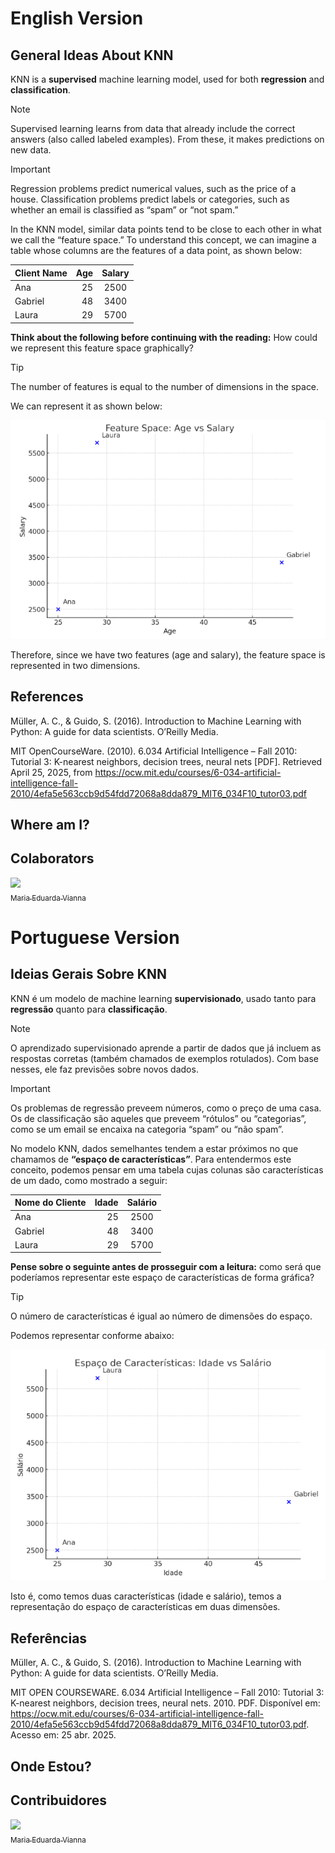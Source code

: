 # English Version

## General Ideas About KNN
KNN is a **supervised** machine learning model, used for both **regression** and **classification**.

> [!NOTE]
> Supervised learning learns from data that already include the correct answers (also called labeled examples). From these, it makes predictions on new data.

> [!IMPORTANT]
> Regression problems predict numerical values, such as the price of a house. Classification problems predict labels or categories, such as whether an email is classified as “spam” or “not spam.”

In the KNN model, similar data points tend to be close to each other in what we call the “feature space.” To understand this concept, we can imagine a table whose columns are the features of a data point, as shown below:

| Client Name   | Age | Salary |
|:-------|-------:|:---------:|
| Ana   | 25    | 2500|
| Gabriel  | 48    | 3400    |
| Laura  | 29    | 5700 |

**Think about the following before continuing with the reading:**
How could we represent this feature space graphically?

> [!TIP]
> The number of features is equal to the number of dimensions in the space.

We can represent it as shown below:

![graph1](Figures/graph1.png)

Therefore, since we have two features (age and salary), the feature space is represented in two dimensions.

## References
Müller, A. C., & Guido, S. (2016). Introduction to Machine Learning with Python: A guide for data scientists. O’Reilly Media.

MIT OpenCourseWare. (2010). 6.034 Artificial Intelligence – Fall 2010: Tutorial 3: K-nearest neighbors, decision trees, neural nets [PDF]. Retrieved April 25, 2025, from https://ocw.mit.edu/courses/6-034-artificial-intelligence-fall-2010/4efa5e563ccb9d54fdd72068a8dda879_MIT6_034F10_tutor03.pdf

## Where am I? 


## Colaborators
[<img loading="lazy" src="https://avatars.githubusercontent.com/u/160762179?v=4" width=115><br><sub>Maria Eduarda Vianna</sub>](https://github.com/mevianna)

# Portuguese Version

## Ideias Gerais Sobre KNN
KNN é um modelo de machine learning **supervisionado**, usado tanto para **regressão** quanto para **classificação**.

> [!NOTE]
> O aprendizado supervisionado aprende a partir de dados que já incluem as respostas corretas (também chamados de exemplos rotulados). Com base nesses, ele faz previsões sobre novos dados.

> [!IMPORTANT]
> Os problemas de regressão preveem números, como o preço de uma casa. Os de classificação são aqueles que preveem “rótulos” ou “categorias”, como se um email se encaixa na categoria “spam” ou “não spam”.

No modelo KNN, dados semelhantes tendem a estar próximos no que chamamos de **“espaço de características”**. Para entendermos este conceito, podemos pensar em uma tabela cujas colunas são características de um dado, como mostrado a seguir:

| Nome do Cliente   | Idade | Salário |
|:-------|-------:|:---------:|
| Ana   | 25    | 2500|
| Gabriel  | 48    | 3400    |
| Laura  | 29    | 5700 |

**Pense sobre o seguinte antes de prosseguir com a leitura:**
como será que poderíamos representar este espaço de características de forma gráfica?

> [!TIP]
> O número de características é igual ao número de dimensões do espaço.


Podemos representar conforme abaixo:

![grafico1](Figures/grafico1.png)


Isto é, como temos duas características (idade e salário), temos a representação do espaço de características em duas dimensões.

## Referências
Müller, A. C., & Guido, S. (2016). Introduction to Machine Learning with Python: A guide for data scientists. O’Reilly Media.

MIT OPEN COURSEWARE. 6.034 Artificial Intelligence – Fall 2010: Tutorial 3: K-nearest neighbors, decision trees, neural nets. 2010. PDF. Disponível em: https://ocw.mit.edu/courses/6-034-artificial-intelligence-fall-2010/4efa5e563ccb9d54fdd72068a8dda879_MIT6_034F10_tutor03.pdf. Acesso em: 25 abr. 2025.

## Onde Estou?

## Contribuidores
[<img loading="lazy" src="https://avatars.githubusercontent.com/u/160762179?v=4" width=115><br><sub>Maria Eduarda Vianna</sub>](https://github.com/mevianna)
